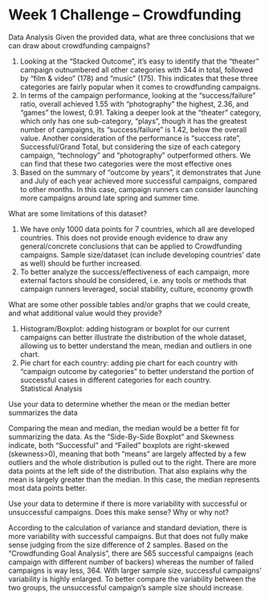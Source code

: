 # Week 1 Challenge – Crowdfunding
Data Analysis
Given the provided data, what are three conclusions that we can draw about crowdfunding campaigns?
1.	Looking at the “Stacked Outcome”, it’s easy to identify that the “theater” campaign outnumbered all other categories with 344 in total, followed by “film & video” (178) and “music” (175). This indicates that these three categories are fairly popular when it comes to crowdfunding campaigns. 
2.	In terms of the campaign performance, looking at the “success/failure” ratio, overall achieved 1.55 with “photography” the highest, 2.36, and “games” the lowest, 0.91. Taking a deeper look at the “theater” category, which only has one sub-category, “plays”, though it has the greatest number of campaigns, its “success/failure” is 1.42, below the overall value. Another consideration of the performance is “success rate”, Successful/Grand Total, but considering the size of each category campaign, “technology” and “photography” outperformed others. We can find that these two categories were the most effective ones
3.	 Based on the summary of “outcome by years”, it demonstrates that June and July of each year achieved more successful campaigns, compared to other months. In this case, campaign runners can consider launching more campaigns around late spring and summer time. 

What are some limitations of this dataset?
1.	 We have only 1000 data points for 7 countries, which all are developed countries. This does not provide enough evidence to draw any general/concrete conclusions that can be applied to Crowdfunding campaigns. Sample size/dataset (can include developing countries’ date as well) should be further increased.
2.	To better analyze the success/effectiveness of each campaign, more external factors should be considered, i.e. any tools or methods that campaign runners leveraged, social stability, culture, economy growth

What are some other possible tables and/or graphs that we could create, and what additional value would they provide?
1.	Histogram/Boxplot: adding histogram or boxplot for our current campaigns can better illustrate the distribution of the whole dataset, allowing us to better understand the mean, median and outliers in one chart.
2.	Pie chart for each country: adding pie chart for each country with “campaign outcome by categories” to better understand the portion of successful cases in different categories for each country.  
Statistical Analysis

Use your data to determine whether the mean or the median better summarizes the data

Comparing the mean and median, the median would be a better fit for summarizing the data. As the “Side-By-Side Boxplot” and Skewness indicate, both “Successful” and “Failed” boxplots are right-skewed (skewness>0), meaning that both “means” are largely affected by a few outliers and the whole distribution is pulled out to the right. There are more data points at the left side of the distribution. That also explains why the mean is largely greater than the median. In this case, the median represents most data points better.

Use your data to determine if there is more variability with successful or unsuccessful campaigns. Does this make sense? Why or why not?

According to the calculation of variance and standard deviation, there is more variability with successful campaigns. But that does not fully make sense judging from the size difference of 2 samples. Based on the “Crowdfunding Goal Analysis”, there are 565 successful campaigns (each campaign with different number of backers) whereas the number of failed campaigns is way less, 364. With larger sample size, successful campaigns’ variability is highly enlarged. To better compare the variability between the two groups, the unsuccessful campaign’s sample size should increase.
